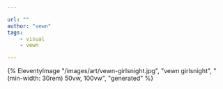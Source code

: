 ```yaml
---

url: ""
author: "vewn"
tags:
    - visual
    - vewn

---
```

{% EleventyImage "/images/art/vewn-girlsnight.jpg", "vewn girlsnight", "(min-width: 30rem) 50vw, 100vw", "generated" %}
